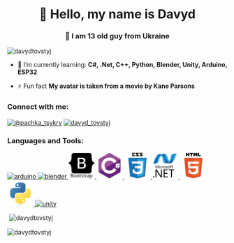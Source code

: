 <h1 align="center">👋 Hello, my name is Davyd</h1>
<h3 align="center">👦 I am 13 old guy from Ukraine</h3>

<p align="left"> <img src="https://komarev.com/ghpvc/?username=davydtovstyj&label=Profile%20views&color=0e75b6&style=flat" alt="davydtovstyj" /> </p>

- 🌱 I’m currently learning: **C#, .Net, C++, Python, Blender, Unity, Arduino, ESP32**

- ⚡ Fun fact **My avatar is taken from a movie by Kane Parsons**

<h3 align="left">Connect with me:</h3>
<p align="left">
<a href="https://www.youtube.com/@pachka_tsykry" target="blank"><img align="center" src="https://raw.githubusercontent.com/rahuldkjain/github-profile-readme-generator/master/src/images/icons/Social/youtube.svg" alt="@pachka_tsykry" height="30" width="40" /></a>
<a href="https://www.leetcode.com/davyd_tovstyj" target="blank"><img align="center" src="https://raw.githubusercontent.com/rahuldkjain/github-profile-readme-generator/master/src/images/icons/Social/leet-code.svg" alt="davyd_tovstyj" height="30" width="40" /></a>
</p>

<h3 align="left">Languages and Tools:</h3>
<p align="left"> <a href="https://www.arduino.cc/" target="_blank" rel="noreferrer"> <img src="https://cdn.worldvectorlogo.com/logos/arduino-1.svg" alt="arduino" width="60" height="60"/> </a> <a href="https://www.blender.org/" target="_blank" rel="noreferrer"> <img src="https://download.blender.org/branding/community/blender_community_badge_white.svg" alt="blender" width="60" height="60"/> </a> <a href="https://getbootstrap.com" target="_blank" rel="noreferrer"> <img src="https://raw.githubusercontent.com/devicons/devicon/master/icons/bootstrap/bootstrap-plain-wordmark.svg" alt="bootstrap" width="60" height="60"/> </a> <a href="https://www.w3schools.com/cs/" target="_blank" rel="noreferrer"> <img src="https://raw.githubusercontent.com/devicons/devicon/master/icons/csharp/csharp-original.svg" alt="csharp" width="60" height="60"/> </a> <a href="https://www.w3schools.com/css/" target="_blank" rel="noreferrer"> <img src="https://raw.githubusercontent.com/devicons/devicon/master/icons/css3/css3-original-wordmark.svg" alt="css3" width="60" height="60"/> </a> <a href="https://dotnet.microsoft.com/" target="_blank" rel="noreferrer"> <img src="https://raw.githubusercontent.com/devicons/devicon/master/icons/dot-net/dot-net-original-wordmark.svg" alt="dotnet" width="60" height="60"/> </a> <a href="https://www.w3.org/html/" target="_blank" rel="noreferrer"> <img src="https://raw.githubusercontent.com/devicons/devicon/master/icons/html5/html5-original-wordmark.svg" alt="html5" width="60" height="60"/> </a> <a href="https://www.python.org" target="_blank" rel="noreferrer"> <img src="https://raw.githubusercontent.com/devicons/devicon/master/icons/python/python-original.svg" alt="python" width="60" height="60"/> </a> <a href="https://unity.com/" target="_blank" rel="noreferrer"> <img src="https://www.vectorlogo.zone/logos/unity3d/unity3d-icon.svg" alt="unity" width="60" height="60"/> </a> </p>

<p>&nbsp;<img align="center" src="https://github-readme-stats.vercel.app/api?username=davydtovstyj&show_icons=true&locale=en" alt="davydtovstyj" /></p>

<p><img align="center" src="https://github-readme-streak-stats.herokuapp.com/?user=davydtovstyj&" alt="davydtovstyj" /></p>

